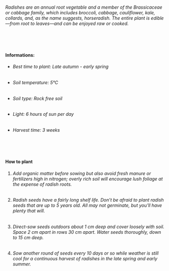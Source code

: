 ###### Radishes are an annual root vegetable and a member of the Brassicaceae or cabbage family, which includes broccoli, cabbage, cauliflower, kale, collards, and, as the name suggests, horseradish. The entire plant is edible—from root to leaves—and can be enjoyed raw or cooked.

###### ‎

#### Informations:

-   ###### Best time to plant: Late autumn - early spring
-   ###### Soil temperature: 5°C
-   ###### Soil type: Rock free soil
-   ###### Light: 6 hours of sun per day
-   ###### Harvest time: 3 weeks

###### ‎

#### How to plant

1. ###### Add organic matter before sowing but also avoid fresh manure or fertilizers high in nitrogen; overly rich soil will encourage lush foliage at the expense of radish roots.
2. ###### Radish seeds have a fairly long shelf life. Don’t be afraid to plant radish seeds that are up to 5 years old. All may not germinate, but you’ll have plenty that will.
3. ###### Direct-sow seeds outdoors about 1 cm deep and cover loosely with soil. Space 2 cm apart in rows 30 cm apart. Water seeds thoroughly, down to 15 cm deep.
4. ###### Sow another round of seeds every 10 days or so while weather is still cool for a continuous harvest of radishes in the late spring and early summer.
